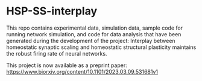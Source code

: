 # HSP-SS-interplay
This repo contains experimental data, simulation data, sample code for running network simulation, and code for data analysis that have been generated during the development of the project: Interplay between homeostatic synaptic scaling and homeostatic structural plasticity maintains the robust firing rate of neural networks.

This project is now available as a preprint paper: https://www.biorxiv.org/content/10.1101/2023.03.09.531681v1

